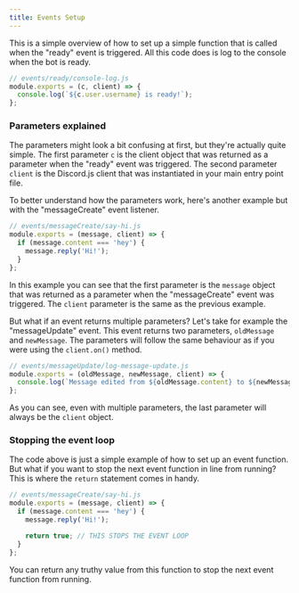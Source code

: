 ```yaml
---
title: Events Setup
---
```


This is a simple overview of how to set up a simple function that is called when the "ready" event is triggered. All this code does is log to the console when the bot is ready.

```js
// events/ready/console-log.js
module.exports = (c, client) => {
  console.log(`${c.user.username} is ready!`);
};
```

### Parameters explained

The parameters might look a bit confusing at first, but they're actually quite simple. The first parameter `c` is the client object that was returned as a parameter when the "ready" event was triggered. The second parameter `client` is the Discord.js client that was instantiated in your main entry point file.

To better understand how the parameters work, here's another example but with the "messageCreate" event listener.

```js
// events/messageCreate/say-hi.js
module.exports = (message, client) => {
  if (message.content === 'hey') {
    message.reply('Hi!');
  }
};
```

In this example you can see that the first parameter is the `message` object that was returned as a parameter when the "messageCreate" event was triggered. The `client` parameter is the same as the previous example.

But what if an event returns multiple parameters? Let's take for example the "messageUpdate" event. This event returns two parameters, `oldMessage` and `newMessage`. The parameters will follow the same behaviour as if you were using the `client.on()` method.

```js
// events/messageUpdate/log-message-update.js
module.exports = (oldMessage, newMessage, client) => {
  console.log(`Message edited from ${oldMessage.content} to ${newMessage.content}`);
};
```

As you can see, even with multiple parameters, the last parameter will always be the `client` object.

### Stopping the event loop

The code above is just a simple example of how to set up an event function. But what if you want to stop the next event function in line from running? This is where the `return` statement comes in handy.

```js
// events/messageCreate/say-hi.js
module.exports = (message, client) => {
  if (message.content === 'hey') {
    message.reply('Hi!');

    return true; // THIS STOPS THE EVENT LOOP
  }
};
```

You can return any truthy value from this function to stop the next event function from running.
